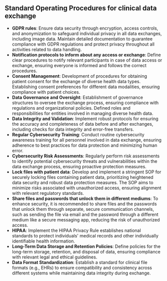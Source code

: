 ## Standard Operating Procedures for clinical data exchange

- **GDPR rules**: Ensure data security through encryption, access controls, and anonymization to safeguard individual privacy in all data exchanges, including image data. Maintain detailed documentation to guarantee compliance with GDPR regulations and protect privacy throughout all activities related to data handling.
- **Notification protocols to inform about any access or exchange**: Define clear procedures to notify relevant participants in case of data access or exchange, ensuring everyone is informed and follows the correct procedures.
- **Consent Management**: Development of procedures for obtaining patient consent for the exchange of diverse health data types. Establishing consent preferences for different data modalities, ensuring compliance with patient choices.
- **Data Governance and Oversight**: Establishment of governance structures to oversee the exchange process, ensuring compliance with regulations and organizational policies. Defined roles and responsibilities for entities involved in managing diverse health data.
- **Data Integrity and Validation**: Implement robust protocols for ensuring the accuracy and completeness of data before and after exchanges, including checks for data integrity and error-free transfers.
- **Regular Cybersecurity Training**: Conduct routine cybersecurity awareness training for all personnel involved in data exchange, ensuring adherence to best practices for data protection and minimizing human error.
- **Cybersecurity Risk Assessments**: Regularly perform risk assessments to identify potential cybersecurity threats and vulnerabilities within the data exchange process, ensuring proactive protection measures.
 - **Lock files with patient data**: Develop and implement a stringent SOP for securely locking files containing patient data, prioritizing heightened data security and robust data protection measures. The SOP aims to minimize risks associated with unauthorized access, ensuring alignment with relevant regulatory standards. 
- **Share files and passwords that unlock them in different mediums**: To enhance security, it is recommended to share files and the passwords that unlock them through separate, secure communication channels, such as sending the file via email and the password through a different medium like a secure messaging app, reducing the risk of unauthorized access.
-  **HIPAA**: Implement the HIPAA Privacy Rule establishes national standards to protect individuals' medical records and other individually identifiable health information.
- **Long-Term Data Storage and Retention Policies**: Define policies for the long-term storage, retention, and disposal of data, ensuring compliance with relevant legal and ethical guidelines.
- **Data Format Standardization**: Establish a standard for clinical file formats (e.g., EHRs) to ensure compatibility and consistency across different systems while maintaining data integrity during exchange.
